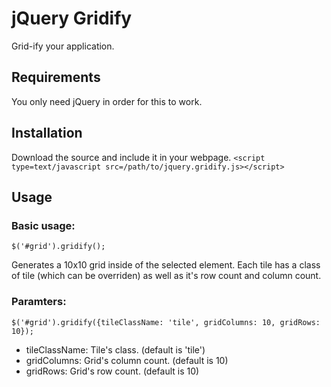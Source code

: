 jQuery Gridify
==============

Grid-ify your application.

Requirements
------------
You only need jQuery in order for this to work.

Installation
------------
Download the source and include it in your webpage.
`<script type=text/javascript src=/path/to/jquery.gridify.js></script>`

Usage
-----

### Basic usage:

    $('#grid').gridify();

Generates a 10x10 grid inside of the selected element. Each tile has a class
of tile (which can be overriden) as well as it's row count and column count.

### Paramters:

    $('#grid').gridify({tileClassName: 'tile', gridColumns: 10, gridRows: 10});

* tileClassName: Tile's class. (default is 'tile')
* gridColumns: Grid's column count. (default is 10)
* gridRows: Grid's row count. (default is 10)

